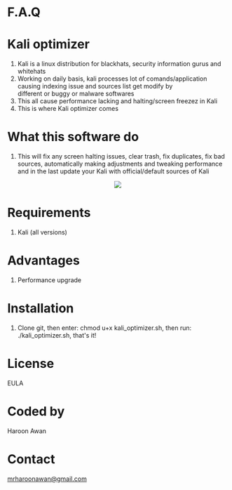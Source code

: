 # F.A.Q

# Kali optimizer
1. Kali is a linux distribution for blackhats, security information gurus and whitehats
2. Working on daily basis, kali processes lot of comands/application causing indexing issue and sources list get modify by     
   different or buggy or malware softwares
3. This all cause performance lacking and halting/screen freezez in Kali 
4. This is where Kali optimizer comes

# What this software do
1. This will fix any screen halting issues, clear trash, fix duplicates, fix bad sources, automatically making adjustments and 
   tweaking performance and in the last update your Kali with official/default sources of Kali

<div align="center">
    <img src="https://i.postimg.cc/rs4B0Lxd/Kali-fix1.png width="400px"</img> 
</div>

# Requirements
1. Kali (all versions)

# Advantages
1. Performance upgrade

# Installation
1. Clone git, then enter: chmod u+x kali_optimizer.sh, then run: ./kali_optimizer.sh, that's it!

# License
EULA

# Coded by
Haroon Awan

# Contact
mrharoonawan@gmail.com
